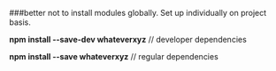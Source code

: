 ###better not to install modules globally. Set up individually on project basis.

**npm install --save-dev whateverxyz**  // developer dependencies

**npm install --save whateverxyz**      // regular dependencies
